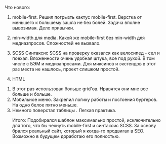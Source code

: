 Что нового:

1. mobile-first.
Решил погрызть кактус mobile-first. Верстка от меньшего к большему зашла не без болей. Задача вполне вывозимая. Дело привычки.

2. min-width для media.
Какой же mobile-first без min-width для медиазпросов. Сложностей не вызвало.

3. SСSS
Синтаксис SCSS на проверку оказался как велосипед - сел и поехал.
Вложенности очень удобная штука, все под рукой. В том числе с БЭМ и медизапросами.
Для миксинов и экстендов в этот раз места не нашлось, проект слишком простой.

4. HTML
1) В этот раз использовал больше grid'ов. Нравятся они мне все больше и больше.
2) Мобильное меню. Закрепил логику работы и постоения бургеров. На одно белое пятно меньше.
3) Немного поверстал таблицы <table>. Легкая практика.

Итого:
Подобирался шаблон максимально простой, исключительно для того, что бы чекнуть mobile-first и синтаксис SCSS.
За основу брался реальный сайт, который я когда-то продвигал в SEO. Возможно в будущем доработаю его полностью.
